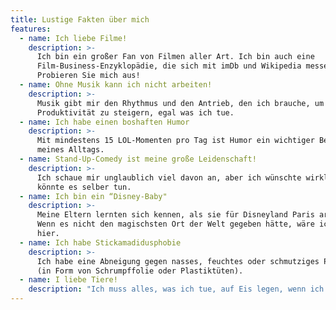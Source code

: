 ```yaml
---
title: Lustige Fakten über mich
features:
  - name: Ich liebe Filme!
    description: >-
      Ich bin ein großer Fan von Filmen aller Art. Ich bin auch eine
      Film-Business-Enzyklopädie, die sich mit imDb und Wikipedia messen kann.
      Probieren Sie mich aus!
  - name: Ohne Musik kann ich nicht arbeiten!
    description: >-
      Musik gibt mir den Rhythmus und den Antrieb, den ich brauche, um die
      Produktivität zu steigern, egal was ich tue.
  - name: Ich habe einen boshaften Humor
    description: >-
      Mit mindestens 15 LOL-Momenten pro Tag ist Humor ein wichtiger Bestandteil
      meines Alltags.
  - name: Stand-Up-Comedy ist meine große Leidenschaft!
    description: >-
      Ich schaue mir unglaublich viel davon an, aber ich wünschte wirklich, ich
      könnte es selber tun.
  - name: Ich bin ein “Disney-Baby"
    description: >-
      Meine Eltern lernten sich kennen, als sie für Disneyland Paris arbeiteten.
      Wenn es nicht den magischsten Ort der Welt gegeben hätte, wäre ich nicht
      hier.
  - name: Ich habe Stickamadidusphobie
    description: >-
      Ich habe eine Abneigung gegen nasses, feuchtes oder schmutziges Plastik
      (in Form von Schrumpffolie oder Plastiktüten).
  - name: I liebe Tiere!
    description: "Ich muss alles, was ich tue, auf Eis legen, wenn ich eine Katze sehe!"
---
```

